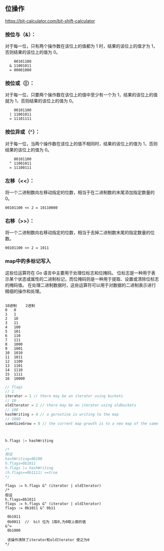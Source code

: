 
## 位操作

https://bit-calculator.com/bit-shift-calculator

### 按位与（&）：
对于每一位，只有两个操作数在该位上的值都为 1 时，结果的该位上的值才为 1，否则结果的该位上的值为 0。

```
    00101100
  & 11001011
  = 00001000

```

### 按位或（|）：
对于每一位，只要两个操作数在该位上的值中至少有一个为 1，结果的该位上的值就为 1，否则结果的该位上的值为 0。
```
    00101100
  | 11001011
  = 11101111

```
### 按位异或（^）：
对于每一位，当两个操作数在该位上的值不相同时，结果的该位上的值为 1，否则结果的该位上的值为 0。
```
    00101100
  ^ 11001011
  = 11100111

```
### 左移（<<）：
将一个二进制数向左移动指定的位数，相当于在二进制数的末尾添加指定数量的 0。
```
00101100 << 2 = 10110000

```
### 右移（>>）：
将一个二进制数向右移动指定的位数，相当于去掉二进制数末尾的指定数量的位数。
```
00101100 >> 2 = 1011

```
### map中的多标记写入
这些位运算符在 Go 语言中主要用于处理位标志和位掩码。
位标志是一种用于表示某个状态或属性的二进制标记，而位掩码则是一种用于提取、设置或清除位标志的掩码值。
在处理二进制数据时，这些运算符可以用于对数据的二进制表示进行精细的操作和处理。

```

10进制	2进制
0	0
1	1
2	10
3	11
4	100
5	101
6	110
7	111
8	1000
9	1001
10	1010
11	1011
12	1100
13	1101
14	1110
15	1111
16	10000
```



```go
// flags
// 1
iterator = 1 // there may be an iterator using buckets
// 10
oldIterator = 2 // there may be an iterator using oldbuckets
// 100
hashWriting = 4 // a goroutine is writing to the map
// 1000
sameSizeGrow = 8 // the current map growth is to a new map of the same size
```
```go


h.flags |= hashWriting

/*
假设
hashWriting=0b100
h.flags=0b1011
h.flags |= hashWriting
(h.flags==0b1111) ==true
*/
```
```
flags := h.flags &^ (iterator | oldIterator)
/*
假设
h.flags=0b1011
flags := h.flags &^ (iterator | oldIterator)
flags := 0b1011 &^ 0b11

 0b1011
 0b0011  //  bit 位为 1取0,为0取上面的值
&^=
 0b1000
 
 该操作清除了iterator和oldIterator 使之为0
*/
```